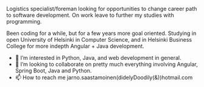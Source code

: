 Logistics specialist/foreman looking for opportunities to change career path to software development. On work leave to further my studies with programming.

Been coding for a while, but for a few years more goal oriented. Studying in open University of Helsinki in Computer Science, and in Helsinki Business College for more indepth Angular + Java development.

- 👀 I’m interested in Python, Java, and web development in general.
- 💞️ I’m looking to collaborate on pretty much everything involving Angular, Spring Boot, Java and Python.
- 📫 How to reach me jarno.saastamoinen(didelyDoodily(&))hotmail.com

<!---
SJarno/SJarno is a ✨ special ✨ repository because its `README.md` (this file) appears on your GitHub profile.
You can click the Preview link to take a look at your changes.
--->
